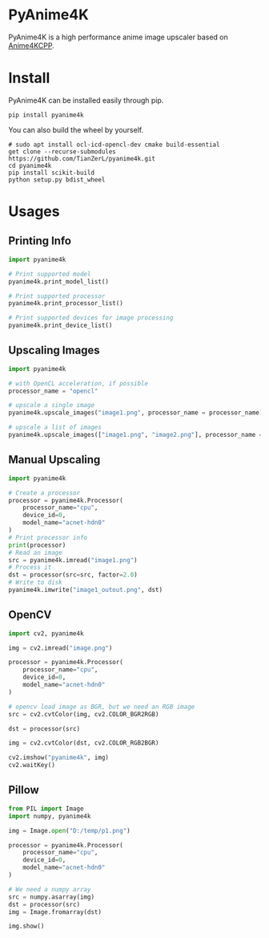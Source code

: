 # PyAnime4K

PyAnime4K is a high performance anime image upscaler based on [Anime4KCPP](https://github.com/TianZerL/Anime4KCPP).

# Install
PyAnime4K can be installed easily through pip.
```shell
pip install pyanime4k
```

You can also build the wheel by yourself.
```shell
# sudo apt install ocl-icd-opencl-dev cmake build-essential
get clone --recurse-submodules https://github.com/TianZerL/pyanime4k.git
cd pyanime4k
pip install scikit-build
python setup.py bdist_wheel
```

# Usages
## Printing Info
```python
import pyanime4k

# Print supported model
pyanime4k.print_model_list()

# Print supported processor
pyanime4k.print_processor_list()

# Print supported devices for image processing
pyanime4k.print_device_list()
```
## Upscaling Images
```python
import pyanime4k

# with OpenCL acceleration, if possible
processor_name = "opencl"

# upscale a single image
pyanime4k.upscale_images("image1.png", processor_name = processor_name)

# upscale a list of images
pyanime4k.upscale_images(["image1.png", "image2.png"], processor_name = processor_name)
```
## Manual Upscaling
```python
import pyanime4k

# Create a processor
processor = pyanime4k.Processor(
    processor_name="cpu",
    device_id=0,
    model_name="acnet-hdn0"
)
# Print processor info
print(processor)
# Read an image
src = pyanime4k.imread("image1.png")
# Process it
dst = processor(src=src, factor=2.0)
# Write to disk
pyanime4k.imwrite("image1_outout.png", dst)
```
## OpenCV
``` Python
import cv2, pyanime4k

img = cv2.imread("image.png")

processor = pyanime4k.Processor(
    processor_name="cpu",
    device_id=0,
    model_name="acnet-hdn0"
)

# opencv load image as BGR, but we need an RGB image
src = cv2.cvtColor(img, cv2.COLOR_BGR2RGB)

dst = processor(src)

img = cv2.cvtColor(dst, cv2.COLOR_RGB2BGR)

cv2.imshow("pyanime4k", img)
cv2.waitKey()
```
## Pillow
```python
from PIL import Image
import numpy, pyanime4k

img = Image.open("D:/temp/p1.png")

processor = pyanime4k.Processor(
    processor_name="cpu",
    device_id=0,
    model_name="acnet-hdn0"
)

# We need a numpy array
src = numpy.asarray(img)
dst = processor(src)
img = Image.fromarray(dst)

img.show()
```
